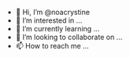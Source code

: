 - 👋 Hi, I’m @noacrystine
- 👀 I’m interested in ...
- 🌱 I’m currently learning ...
- 💞️ I’m looking to collaborate on ...
- 📫 How to reach me ...

<!---
noacrystine/noacrystine is a ✨ special ✨ repository because its `README.md` (this file) appears on your GitHub profile.
You can click the Preview link to take a look at your changes.
--->
